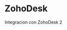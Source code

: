 <!DOCTYPE HTML>
# ZohoDesk
Integracion con ZohoDesk 2
<html lang="es">
<head>
    <meta charset="UTF-8">
    <title>Página de Prueba</title>
</head>
<body>
       <script type="text/javascript" id="zsiqchat">var $zoho=$zoho || {};$zoho.salesiq = $zoho.salesiq || {widgetcode: "siqb25b943eaf1f92c7ed086df7176833fd70631f401d4249c45a91bf30aa6ab02f", values:{},ready:function(){}};var d=document;s=d.createElement("script");s.type="text/javascript";s.id="zsiqscript";s.defer=true;s.src="
https://salesiq.zohopublic.com/widget%22;t=d.getElementsByTagName(%22script
")[0];t.parentNode.insertBefore(s,t);</script>
</body>
</html>
